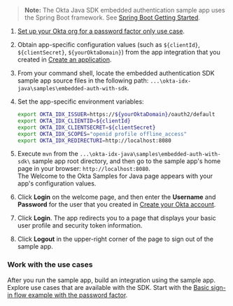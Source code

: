 > **Note:** The Okta Java SDK embedded authentication sample app uses the Spring Boot framework. See [Spring Boot Getting Started](https://spring.io/guides/gs/spring-boot/).

1. [Set up your Okta org for a password factor only use case](/docs/guides/oie-embedded-common-org-setup/java/main/#set-up-your-okta-org-for-a-password-factor-only-use-case).

1. Obtain app-specific configuration values (such as `${clientId}`, `${clientSecret}`, `${yourOktaDomain}`) from the app integration that you created in [Create an application](/docs/guides/oie-embedded-common-org-setup/java/main/#create-an-application).

1. From your command shell, locate the embedded authentication SDK sample app source files in the following path: `...\okta-idx-java\samples\embedded-auth-with-sdk`.

1. Set the app-specific environment variables:

   ```bash
   export OKTA_IDX_ISSUER=https://${yourOktaDomain}/oauth2/default
   export OKTA_IDX_CLIENTID=${clientId}
   export OKTA_IDX_CLIENTSECRET=${clientSecret}
   export OKTA_IDX_SCOPES="openid profile offline_access"
   export OKTA_IDX_REDIRECTURI=http://localhost:8080
   ```

1. Execute `mvn` from the `...\okta-idx-java\samples\embedded-auth-with-sdk\` sample app root directory, and then go to the sample app's home page in your browser: `http://localhost:8080`. <br>The Welcome to the Okta Samples for Java page appears with your app's configuration values.

1. Click **Login** on the welcome page, and then enter the **Username** and **Password** for the user that you created in [Create your Okta account](/docs/guides/oie-embedded-common-org-setup/java/main/#create-your-okta-account).

1. Click **Login**. The app redirects you to a page that displays your basic user profile and security token information.

1. Click **Logout** in the upper-right corner of the page to sign out of the sample app.

### Work with the use cases

After you run the sample app, build an integration using the sample app. Explore use cases that are available with the SDK. Start with the [Basic sign-in flow example with the password factor](/docs/guides/oie-embedded-sdk-use-case-basic-sign-in/java/main/).
